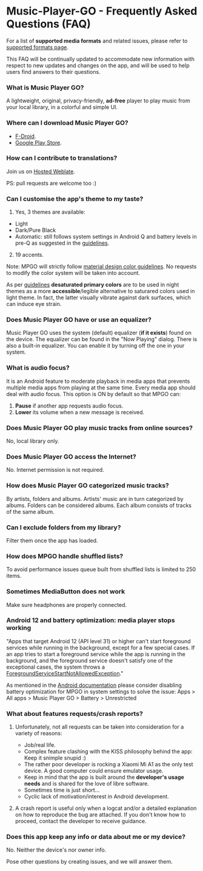 # Music-Player-GO - Frequently Asked Questions (FAQ)

For a list of **supported media formats** and related issues, please refer to [supported formats page](https://github.com/enricocid/Music-Player-GO/blob/master/FORMATS.md).

This FAQ will be continually updated to accommodate new information with respect to new updates and changes on the app, and will be used to help users find answers to their questions.


### What is Music Player GO?

A lightweight, original, privacy-friendly, **ad-free** player to play music from your local library, in a colorful and simple UI.


### Where can I download Music Player GO?

- [F-Droid](https://f-droid.org/packages/com.iven.musicplayergo/).
- [Google Play Store](https://play.google.com/store/apps/details?id=com.iven.musicplayergo).

### How can I contribute to translations?

Join us on [Hosted Weblate](https://hosted.weblate.org/engage/music-player-go/).

PS: pull requests are welcome too :)


### Can I customise the app's theme to my taste?

1. Yes, 3 themes are available:

 - Light
 - Dark/Pure Black
 - Automatic: still follows system settings in Android Q and battery levels in pre-Q as suggested in the [guidelines](https://developer.android.com/guide/topics/ui/look-and-feel/darktheme).

2. 19 accents.

Note: MPGO will strictly follow [material design color guidelines](https://material.io/design/color/the-color-system.html). No requests to modify the color system will be taken into account.

As per [guidelines](https://material.io/design/color/dark-theme.html) **desaturated primary colors** are to be used in night themes as a more **accessible**/legible alternative to saturared colors used in light theme. In fact, the latter visually vibrate against dark surfaces, which can induce eye strain.


### Does Music Player GO have or use an equalizer?

Music Player GO uses the system (default) equalizer (**if it exists**) found on the device.
The equalizer can be found in the "Now Playing" dialog.
There is also a built-in equalizer. You can enable it by turning off the one in your system.


### What is audio focus?

It is an Android feature to moderate playback in media apps that prevents multiple media apps from playing at the same time.
Every media app should deal with audio focus. This option is ON by default so that MPGO can:
1. **Pause** if another app requests audio focus.
2. **Lower** its volume when a new message is received.


### Does Music Player GO play music tracks from online sources?

No, local library only.

### Does Music Player GO access the Internet?

No. Internet permission is not required.


### How does Music Player GO categorized music tracks?

By artists, folders and albums.
Artists' music are in turn categorized by albums.
Folders can be considered albums.
Each album consists of tracks of the same album.


### Can I exclude folders from my library?

Filter them once the app has loaded.


### How does MPGO handle shuffled lists?

To avoid performance issues queue built from shuffled lists is limited to 250 items.


### Sometimes MediaButton does not work

Make sure headphones are properly connected.


### Android 12 and battery optimization: media player stops working

"Apps that target Android 12 (API level 31) or higher can't start foreground services while running in the background, except for a few special cases. If an app tries to start a foreground service while the app is running in the background, and the foreground service doesn't satisfy one of the exceptional cases, the system throws a [ForegroundServiceStartNotAllowedException](https://developer.android.com/guide/components/foreground-services#background-start-restrictions)."

As mentioned in the [Android documentation](https://developer.android.com/guide/components/foreground-services#background-start-restriction-exemptions) please consider disabling battery optimization for MPGO in system settings to solve the issue:
Apps > All apps > Music Player GO > Battery > Unrestricted

### What about features requests/crash reports?

1. Unfortunately, not all requests can be taken into consideration for a variety of reasons:

   - Job/real life.
   - Complex feature clashing with the KISS philosophy behind the app: Keep it snimple snupid :)
   - The rather poor developer is rocking a Xiaomi Mi A1 as the only test device. A good computer could ensure emulator usage.
   - Keep in mind that the app is built around the **developer's usage needs** and is shared for the love of libre software.
   - Sometimes time is just short…
   - Cyclic lack of motivation/interest in Android development.


2. A crash report is useful only when a logcat and/or a detailed explanation on how to reproduce the bug are attached. If you don't know how to proceed, contact the developer to receive guidance.


### Does this app keep any info or data about me or my device?

No. Neither the device's nor owner info.

Pose other questions by creating issues, and we will answer them.
